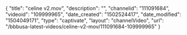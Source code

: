 {
    "title": "celine v2.mov",
    "description": "",
    "channelid": "111091684",
    "videoid": "109999965",
    "date_created": "1502524417",
    "date_modified": "1504049171",
    "type": "captivate",
    "layout": "channelVideo",
    "url": "\/bbbusa-latest-videos\/celine-v2-mov\/111091684-109999965"
}